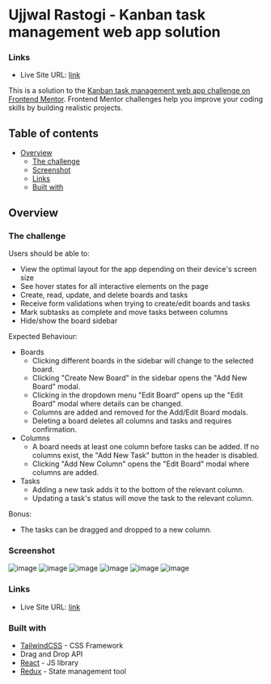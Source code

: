 # Ujjwal Rastogi - Kanban task management web app solution

### Links

- Live Site URL: [link](https://ujjwalsapp.netlify.app/)

This is a solution to the [Kanban task management web app challenge on Frontend Mentor](https://www.frontendmentor.io/challenges/kanban-task-management-web-app-wgQLt-HlbB). Frontend Mentor challenges help you improve your coding skills by building realistic projects.

## Table of contents

- [Overview](#overview)
  - [The challenge](#the-challenge)
  - [Screenshot](#screenshot)
  - [Links](#links)
  - [Built with](#built-with)
  

## Overview

### The challenge

Users should be able to:

- View the optimal layout for the app depending on their device's screen size
- See hover states for all interactive elements on the page
- Create, read, update, and delete boards and tasks
- Receive form validations when trying to create/edit boards and tasks
- Mark subtasks as complete and move tasks between columns
- Hide/show the board sidebar

Expected Behaviour:

- Boards
  - Clicking different boards in the sidebar will change to the selected board.
  - Clicking "Create New Board" in the sidebar opens the "Add New Board" modal.
  - Clicking in the dropdown menu "Edit Board" opens up the "Edit Board" modal where details can be changed.
  - Columns are added and removed for the Add/Edit Board modals.
  - Deleting a board deletes all columns and tasks and requires confirmation.
- Columns
  - A board needs at least one column before tasks can be added. If no columns exist, the "Add New Task" button in the header is disabled.
  - Clicking "Add New Column" opens the "Edit Board" modal where columns are added.
- Tasks
  - Adding a new task adds it to the bottom of the relevant column.
  - Updating a task's status will move the task to the relevant column.

Bonus:

- The tasks can be dragged and dropped to a new column.

### Screenshot

![image](https://github.com/ujjwalrastogi479/MyWays_ASSESMENT/assets/122636650/4bda3058-a398-414c-8a7b-d26cea7b7603)
![image](https://github.com/ujjwalrastogi479/MyWays_ASSESMENT/assets/122636650/e276fb4a-efee-4745-b1d2-05272775297a)
![image](https://github.com/ujjwalrastogi479/MyWays_ASSESMENT/assets/122636650/95418925-172f-4611-bfca-7d5c27bc26dc)
![image](https://github.com/ujjwalrastogi479/MyWays_ASSESMENT/assets/122636650/a9fb3692-f582-4b95-8d0b-98c9f5180c2f)
![image](https://github.com/ujjwalrastogi479/MyWays_ASSESMENT/assets/122636650/c8a5befc-4f53-4335-95da-764a3f020ff5)
![image](https://github.com/ujjwalrastogi479/MyWays_ASSESMENT/assets/122636650/ee8239ac-312c-48b9-8e96-f3cbd122b98d)



### Links

- Live Site URL: [link](https://ujjwalsapp.netlify.app/)

### Built with

- [TailwindCSS](https://tailwindcss.com/) - CSS Framework
- Drag and Drop API
- [React](https://reactjs.org/) - JS library
- [Redux](https://redux.js.org/) - State management tool




